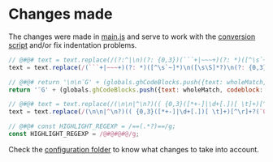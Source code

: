 # Changes made

The changes were made in [main.js](https://github.com/envico801/obsidian-config/blob/main/.obsidian/plugins/obsidian-to-anki-plugin/main.js) and serve to work with the [conversion script](https://github.com/envico801/obsidian-to-anki-card-converter) and/or fix indentation problems.

```javascript
// @#@# text = text.replace(/(?:^|\n)(?: {0,3})(```+|~~~+)(?: *)([^\s`~]*)\n([\s\S]*?)\n(?: {0,3})\1/g, function (wholeMatch, delim, language, codeblock) {
text = text.replace(/(```+|~~~+)(?: *)([^\s`~]*)\n([\s\S]*?)\n(?: {0,3})\1/g, function (wholeMatch, delim, language, codeblock) {
```

```javascript
// @#@# return '\n\n¨G' + (globals.ghCodeBlocks.push({text: wholeMatch, codeblock: codeblock}) - 1) + 'G\n\n';
return '¨G' + (globals.ghCodeBlocks.push({text: wholeMatch, codeblock: codeblock}) - 1) + 'G\n\n';
```

```javascript
// @#@# text = text.replace(/(\n\n|^\n?)(( {0,3}([*+-]|\d+[.])[ \t]+)[^\r]+?(¨0|\n{2,}(?=\S)(?![ \t]*(?:[*+-]|\d+[.])[ \t]+)))/gm,
text = text.replace(/(\n\n|^\n?)(( {0,3}([*+-]|\d+[.])[ \t]+)[^\r]+?(¨0|\n{2,}(((\s{3,}¨G\dG\n{1,}\s{3,}[\s\S]*?)(?=(\n^\S)))|(?=\S))(?![ \t]*(?:[*+-]|\d+[.])[ \t]+)))/gm,
```

```javascript
// @#@# const HIGHLIGHT_REGEXP = /==(.*?)==/g;
const HIGHLIGHT_REGEXP = /@#@#@#@/g;
```

Check the [configuration folder](https://github.com/envico801/obsidian-config/tree/main/Configuration%20of%20individual%20plugins/obsidian-to-anki-plugin) to know what changes to take into account.
